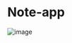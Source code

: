 # Note-app

![image](https://github.com/ferhatkplnn/react-mini-projects/assets/29931637/34b50f78-279f-47e5-bf65-d81942c7fdd5)
